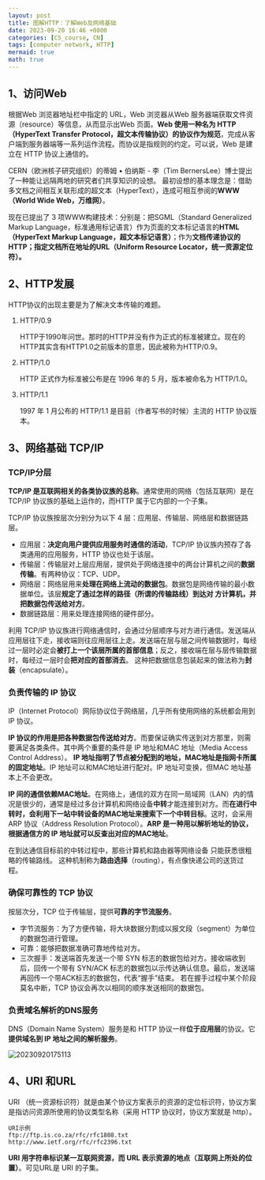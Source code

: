 ```yaml
---
layout: post
title: 图解HTTP：了解Web及网络基础
date: 2023-09-20 16:46 +0800
categories: [CS_course, CN]
tags: [computer network, HTTP]
mermaid: true
math: true
---
```


## 1、访问Web

根据Web 浏览器地址栏中指定的 URL，Web 浏览器从Web 服务器端获取文件资源（resource）等信息，从而显示出Web 页面。**Web 使用一种名为 HTTP（HyperText Transfer Protocol，超文本传输协议）的协议作为规范**，完成从客户端到服务器端等一系列运作流程。而协议是指规则的约定。可以说，Web 是建立在 HTTP 协议上通信的。

CERN（欧洲核子研究组织）的蒂姆 • 伯纳斯 - 李（Tim BernersLee）博士提出了一种能让远隔两地的研究者们共享知识的设想。 最初设想的基本理念是：借助多文档之间相互关联形成的超文本（HyperText），连成可相互参阅的**WWW（World Wide Web，万维网）**。

现在已提出了 3 项WWW构建技术：分别是：把SGML（Standard Generalized Markup Language，标准通用标记语言）作为页面的文本标记语言的**HTML（HyperText Markup Language，超文本标记语言）**；作为**文档传递协议的HTTP；指定文档所在地址的URL（Uniform Resource Locator，统一资源定位符）。**

## 2、HTTP发展

HTTP协议的出现主要是为了解决文本传输的难题。

1. HTTP/0.9
   
   HTTP于1990年问世。那时的HTTP并没有作为正式的标准被建立。现在的HTTP其实含有HTTP1.0之前版本的意思，因此被称为HTTP/0.9。

2. HTTP/1.0
   
   HTTP 正式作为标准被公布是在 1996 年的 5 月，版本被命名为 HTTP/1.0。

3. HTTP/1.1
   
   1997 年 1 月公布的 HTTP/1.1 是目前（作者写书的时候）主流的 HTTP 协议版本。

## 3、网络基础 TCP/IP

### TCP/IP分层

**TCP/IP 是互联网相关的各类协议族的总称**。通常使用的网络（包括互联网）是在 TCP/IP 协议族的基础上运作的，而HTTP 属于它内部的一个子集。

TCP/IP 协议族按层次分别分为以下 4 层：应用层、传输层、网络层和数据链路层。

- 应用层：**决定向用户提供应用服务时通信的活动**，TCP/IP 协议族内预存了各类通用的应用服务，HTTP 协议也处于该层。
- 传输层：传输层对上层应用层，提供处于网络连接中的两台计算机之间的**数据传输**。有两种协议：TCP、UDP。
- 网络层：网络层用来**处理在网络上流动的数据包**。数据包是网络传输的最小数据单位。该层**规定了通过怎样的路径（所谓的传输路线）到达对 方计算机，并把数据包传送给对方**。
- 数据链路层：用来处理连接网络的硬件部分。

利用 TCP/IP 协议族进行网络通信时，会通过分层顺序与对方进行通信。发送端从应用层往下走，接收端则往应用层往上走。发送端在层与层之间传输数据时，每经过一层时必定会**被打上一个该层所属的首部信息**；反之，接收端在层与层传输数据时，每经过一层时会**把对应的首部消去**。
这种把数据信息包装起来的做法称为**封装**（encapsulate）。

### 负责传输的 IP 协议

IP（Internet Protocol）网际协议位于网络层，几乎所有使用网络的系统都会用到 IP 协议。

**IP 协议的作用是把各种数据包传送给对方**。而要保证确实传送到对方那里，则需要满足各类条件。其中两个重要的条件是 IP 地址和MAC 地址（Media Access Control Address）。 **IP 地址指明了节点被分配到的地址，MAC地址是指网卡所属的固定地址**。IP 地址可以和MAC地址进行配对。IP 地址可变换，但MAC 地址基本上不会更改。

**IP 间的通信依赖MAC地址**。在网络上，通信的双方在同一局域网（LAN）内的情况是很少的，通常是经过多台计算机和网络设备**中转**才能连接到对方。而**在进行中转时，会利用下一站中转设备的MAC地址来搜索下一个中转目标**。这时，会采用 ARP 协议（Address Resolution Protocol）。**ARP 是一种用以解析地址的协议，根据通信方的 IP 地址就可以反查出对应的MAC地址**。

在到达通信目标前的中转过程中，那些计算机和路由器等网络设备 只能获悉很粗略的传输路线。 这种机制称为**路由选择**（routing），有点像快递公司的送货过程。

### 确保可靠性的 TCP 协议 

按层次分，TCP 位于传输层，提供**可靠的字节流服务**。

- 字节流服务：为了方便传输，将大块数据分割成以报文段（segment）为单位的数据包进行管理。
- 可靠：能够把数据准确可靠地传给对方。
- 三次握手：发送端首先发送一个带 SYN 标志的数据包给对方。接收端收到后，回传一个带有 SYN/ACK 标志的数据包以示传达确认信息。最后，发送端再回传一个带ACK标志的数据包，代表“握手”结束。 若在握手过程中某个阶段莫名中断，TCP 协议会再次以相同的顺序发送相同的数据包。
  
### 负责域名解析的DNS服务

DNS（Domain Name System）服务是和 HTTP 协议一样**位于应用层**的协议。它**提供域名到 IP 地址之间的解析服务**。

![20230920175113](https://cdn.jsdelivr.net/gh/jamie109/my-img/for-VSCode/20230920175113.png)

## 4、URI 和URL

URI （统一资源标识符）就是由某个协议方案表示的资源的定位标识符，协议方案是指访问资源所使用的协议类型名称（采用 HTTP 协议时，协议方案就是 http）。

```
URI示例
ftp://ftp.is.co.za/rfc/rfc1808.txt 
http://www.ietf.org/rfc/rfc2396.txt
```

**URI 用字符串标识某一互联网资源，而 URL 表示资源的地点（互联网上所处的位置）**。可见URL是 URI 的子集。